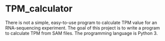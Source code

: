 # TPM_calculator
There is not a simple, easy-to-use program to calculate TPM value for an RNA-sequencing experiment. The goal of this project is to write a program to calculate TPM from SAM files. The programming language is Python 3.
